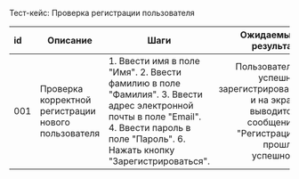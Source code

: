 
Тест-кейс: Проверка регистрации пользователя

id | Описание | Шаги | Ожидаемый результат
:--|--|--|--:
001 | Проверка корректной регистрации нового пользователя | 1. Ввести имя в поле "Имя".   2. Ввести фамилию в поле "Фамилия".   3. Ввести адрес электронной почты в поле "Email". 4. Ввести пароль в поле "Пароль". 6. Нажать кнопку "Зарегистрироваться". | Пользователь успешно зарегистрирован, и на экран выводится сообщение "Регистрация прошла успешно".
